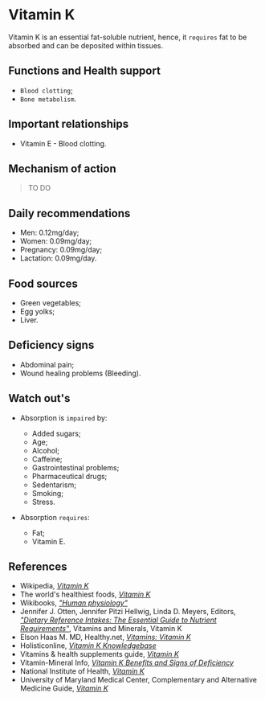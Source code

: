 #  Vitamin K
Vitamin K is an essential fat-soluble nutrient, hence, it `requires` fat to be absorbed and can be deposited within tissues.

## Functions and Health support
- `Blood clotting`;
- `Bone metabolism`.

## Important relationships
- Vitamin E - Blood clotting.

## Mechanism of action
> TO DO

## Daily recommendations
- Men: 0.12mg/day;
- Women: 0.09mg/day;
- Pregnancy: 0.09mg/day;
- Lactation: 0.09mg/day.

## Food sources
- Green vegetables;
- Egg yolks;
- Liver.

## Deficiency signs
- Abdominal pain;
- Wound healing problems (Bleeding).

## Watch out's
- Absorption is `impaired` by:
    - Added sugars;
    - Age;
    - Alcohol;
    - Caffeine;
    - Gastrointestinal problems;
    - Pharmaceutical drugs;
    - Sedentarism;
    - Smoking;
    - Stress.

- Absorption `requires`:
    - Fat;
    - Vitamin E.

## References
- Wikipedia, [_Vitamin K_](https://en.wikipedia.org/wiki/Vitamin_K)
- The world's healthiest foods, [_Vitamin K_](http://www.whfoods.com/genpage.php?tname=nutrient&dbid=112)
- Wikibooks, [_"Human physiology"_](https://en.Wikibooks.org/wiki/Human_Physiology/Nutrition#Vitamins)
- Jennifer J. Otten, Jennifer Pitzi Hellwig, Linda D. Meyers, Editors, [_"Dietary Reference Intakes: The Essential Guide to Nutrient Requirements"_](https://www.amazon.com/Dietary-Reference-Intakes-Essential-Requirements/dp/0309157420), Vitamins and Minerals, Vitamin K
- Elson Haas M. MD, Healthy.net, [_Vitamins: Vitamin K_](http://www.healthy.net/Health/Article/Vitamin_K/2140/1)
- Holisticonline, [_Vitamin K Knowledgebase_](http://1stholistic.com/Nutrition/vkb/kb_vit_k.htm)
- Vitamins & health supplements guide, [_Vitamin K_](http://www.vitamins-supplements.org/vitamin-K.php)
- Vitamin-Mineral Info, [_Vitamin K Benefits and Signs of Deficiency_](http://www.vitamin-mineral-info.com/vitamin-k-benefits-signs-of-deficiency.php)
- National Institute of Health, [_Vitamin K_](https://ods.od.nih.gov/factsheets/VitaminK-HealthProfessional/)
- University of Maryland Medical Center, Complementary and Alternative Medicine Guide, [_Vitamin K_](http://umm.edu/health/medical/altmed/supplement/vitamin-k)